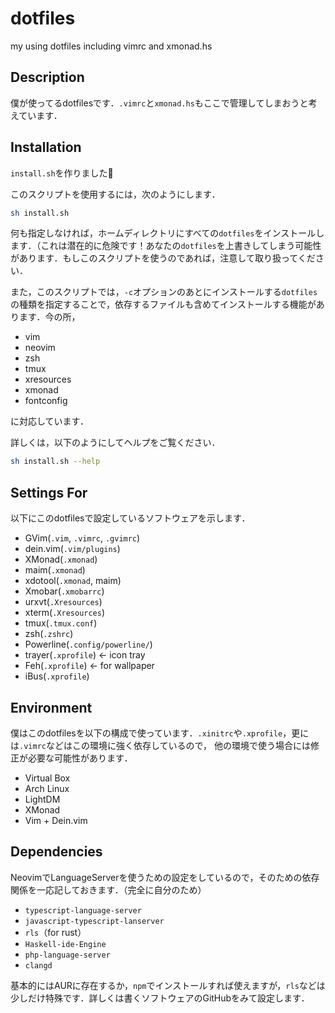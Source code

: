 # dotfiles
my using dotfiles including vimrc and xmonad.hs

## Description
僕が使ってるdotfilesです．`.vimrc`と`xmonad.hs`もここで管理してしまおうと考えています．

## Installation
`install.sh`を作りました👏

このスクリプトを使用するには，次のようにします．

```bash
sh install.sh
```

何も指定しなければ，ホームディレクトリにすべての`dotfiles`をインストールします．（これは潜在的に危険です！あなたの`dotfiles`を上書きしてしまう可能性があります．もしこのスクリプトを使うのであれば，注意して取り扱ってください．

また，このスクリプトでは，`-c`オプションのあとにインストールする`dotfiles`の種類を指定することで，依存するファイルも含めてインストールする機能があります．今の所，
* vim
* neovim
* zsh
* tmux
* xresources
* xmonad
* fontconfig

に対応しています．

詳しくは，以下のようにしてヘルプをご覧ください．

```bash
sh install.sh --help
```

## Settings For
以下にこのdotfilesで設定しているソフトウェアを示します．
* GVim(`.vim`, `.vimrc`, `.gvimrc`)
* dein.vim(`.vim/plugins`)
* XMonad(`.xmonad`)
* maim(`.xmonad`)
* xdotool(`.xmonad`, maim)
* Xmobar(`.xmobarrc`)
* urxvt(`.Xresources`)
* xterm(`.Xresources`)
* tmux(`.tmux.conf`)
* zsh(`.zshrc`)
* Powerline(`.config/powerline/`)
* trayer(`.xprofile`) <- icon tray
* Feh(`.xprofile`) <- for wallpaper
* iBus(`.xprofile`)

## Environment
僕はこのdotfilesを以下の構成で使っています．`.xinitrc`や`.xprofile`，更には`.vimrc`などはこの環境に強く依存しているので，
他の環境で使う場合には修正が必要な可能性があります．
* Virtual Box
* Arch Linux
* LightDM
* XMonad
* Vim + Dein.vim

## Dependencies
NeovimでLanguageServerを使うための設定をしているので，そのための依存関係を一応記しておきます．（完全に自分のため）
* `typescript-language-server`
* `javascript-typescript-lanserver`
* `rls`（for rust）
* `Haskell-ide-Engine`
* `php-language-server`
* `clangd`

基本的にはAURに存在するか，`npm`でインストールすれば使えますが，`rls`などは少しだけ特殊です．詳しくは書くソフトウェアのGitHubをみて設定します．
